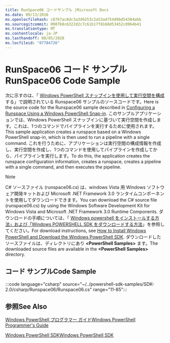 ```yaml
---
title: RunSpace06 コードサンプル |Microsoft Docs
ms.date: 09/13/2016
ms.openlocfilehash: c8767ac8dc3a3d9253c2a53a4754d9bd54304abb
ms.sourcegitcommit: 0907b8c6322d2c7c61b17f8168d53452c8964b41
ms.translationtype: MT
ms.contentlocale: ja-JP
ms.lasthandoff: 08/05/2020
ms.locfileid: "87784726"
---
```

# <a name="runspace06-code-sample"></a><span data-ttu-id="effbc-102">RunSpace06 コード サンプル</span><span class="sxs-lookup"><span data-stu-id="effbc-102">RunSpace06 Code Sample</span></span>

<span data-ttu-id="effbc-103">次に示すのは、「 [Windows PowerShell スナップインを使用して実行空間を構成](https://msdn.microsoft.com/a7289ee8-9732-49ee-91c7-d533e9538b83)する」で説明されている Runspace06 サンプルのソースコードです。</span><span class="sxs-lookup"><span data-stu-id="effbc-103">Here is the source code for the Runspace06 sample described in [Configuring a Runspace Using a Windows PowerShell Snap-in](https://msdn.microsoft.com/a7289ee8-9732-49ee-91c7-d533e9538b83).</span></span>
<span data-ttu-id="effbc-104">このサンプルアプリケーションでは、Windows PowerShell スナップインに基づいて実行空間を作成します。これは、1つのコマンドでパイプラインを実行するために使用されます。</span><span class="sxs-lookup"><span data-stu-id="effbc-104">This sample application creates a runspace based on a Windows PowerShell snap-in, which is then used to run a pipeline with a single command.</span></span> <span data-ttu-id="effbc-105">これを行うために、アプリケーションは実行空間の構成情報を作成し、実行空間を作成し、1つのコマンドを使用してパイプラインを作成してから、パイプラインを実行します。</span><span class="sxs-lookup"><span data-stu-id="effbc-105">To do this, the application creates the runspace configuration information, creates a runspace, creates a pipeline with a single command, and then executes the pipeline.</span></span>

> [!NOTE]
> <span data-ttu-id="effbc-106">C# ソースファイル (runspace06.cs) は、windows Vista 用 Windows ソフトウェア開発キットおよび Microsoft .NET Framework 3.0 ランタイムコンポーネントを使用してダウンロードできます。</span><span class="sxs-lookup"><span data-stu-id="effbc-106">You can download the C# source file (runspace06.cs) by using the Windows Software Development Kit for Windows Vista and Microsoft .NET Framework 3.0 Runtime Components.</span></span> <span data-ttu-id="effbc-107">ダウンロードの手順については、「 [Windows powershell をインストールする方法」および「Windows POWERSHELL SDK をダウンロードする方法](/powershell/scripting/developer/installing-the-windows-powershell-sdk)」を参照してください。</span><span class="sxs-lookup"><span data-stu-id="effbc-107">For download instructions, see [How to Install Windows PowerShell and Download the Windows PowerShell SDK](/powershell/scripting/developer/installing-the-windows-powershell-sdk).</span></span>
> <span data-ttu-id="effbc-108">ダウンロードしたソースファイルは、ディレクトリにあり **\<PowerShell Samples>** ます。</span><span class="sxs-lookup"><span data-stu-id="effbc-108">The downloaded source files are available in the **\<PowerShell Samples>** directory.</span></span>

## <a name="code-sample"></a><span data-ttu-id="effbc-109">コード サンプル</span><span class="sxs-lookup"><span data-stu-id="effbc-109">Code Sample</span></span>

:::code language="csharp" source="~/../powershell-sdk-samples/SDK-2.0/csharp/Runspace06/Runspace06.cs" range="11-85":::

## <a name="see-also"></a><span data-ttu-id="effbc-110">参照</span><span class="sxs-lookup"><span data-stu-id="effbc-110">See Also</span></span>

[<span data-ttu-id="effbc-111">Windows PowerShell プログラマー ガイド</span><span class="sxs-lookup"><span data-stu-id="effbc-111">Windows PowerShell Programmer's Guide</span></span>](./windows-powershell-programmer-s-guide.md)

[<span data-ttu-id="effbc-112">Windows PowerShell SDK</span><span class="sxs-lookup"><span data-stu-id="effbc-112">Windows PowerShell SDK</span></span>](../windows-powershell-reference.md)
